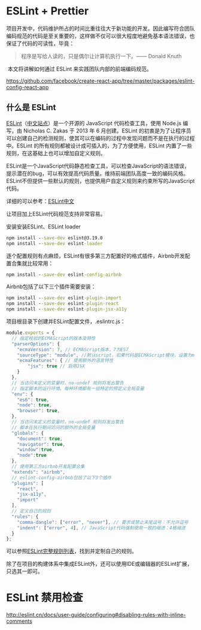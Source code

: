 # ESLint + Prettier

​	项目开发中，代码维护所占的时间比重往往大于新功能的开发。因此编写符合团队编码规范的代码是至关重要的，这样做不仅可以很大程度地避免基本语法错误，也保证了代码的可读性，毕竟：

> 程序是写给人读的，只是偶尔让计算机执行一下。—— Donald Knuth

​	本文将讲解如何通过 ESLint 来实践团队内部的前端编码规范。

https://github.com/facebook/create-react-app/tree/master/packages/eslint-config-react-app

## 什么是 ESLint

[ESLint](http://eslint.org/)（[中文站点](http://eslint.cn/)）是一个开源的 JavaScript 代码检查工具，使用 Node.js 编写，由 Nicholas C. Zakas 于 2013 年 6 月创建。ESLint 的初衷是为了让程序员可以创建自己的检测规则，使其可以在编码的过程中发现问题而不是在执行的过程中。ESLint 的所有规则都被设计成可插入的，为了方便使用，ESLint 内置了一些规则，在这基础上也可以增加自定义规则。



ESLint是一个JavaScript代码静态检查工具，可以检查JavaScript的语法错误，提示潜在的bug，可以有效提高代码质量。维持前端团队高度一致的编码风格。ESLint不但提供一些默认的规则，也提供用户自定义规则来约束所写的JavaScript代码。

详细的可以参考：[ESLint中文](http://eslint.cn/)

让项目加上ESLint代码规范支持非常容易。

安装安装ESLint、ESLint loader

```cmd
npm install --save-dev eslint@3.19.0
npm install --save-dev eslint-loader
```

逐个配置规则有点麻烦，ESLint有很多第三方配置好的格式插件，Airbnb开发配置合集就比较常用：

```cmd
npm install --save-dev eslint-config-airbnb
```

Airbnb包括了以下三个插件需要安装：

```cmd
npm install --save-dev eslint-plugin-import
npm install --save-dev eslint-plugin-react
npm install --save-dev eslint-plugin-jsx-a11y
```

项目根目录下创建并ESLint配置文件，.eslintrc.js：

```js
module.exports = {
  // 指定校验的ECMAScript的版本及特性
  "parserOptions": {
    "ecmaVersion": 7, // ECMAScript版本，7为ES7
    "sourceType": "module", //默认script，如果代码是ECMAScript模块，设置为module
    "ecmaFeatures": { // 使用额外的语言特性
        "jsx": true // 启用JSX
    }
  },
  // 当访问未定义的变量时，no-undef 规则将发出警告
  // 指定脚本的运行环境。每种环境都有一组特定的预定义全局变量
  "env": {
    "es6": true,
    "node": true,
    "browser": true,
  },
  // 当访问未定义的变量时，no-undef 规则将发出警告
  // 脚本在执行期间访问的额外的全局变量
  "globals": {
    "document": true,
    "navigator": true,
    "window":true,
    "node":true
  },
  // 使用第三方airbnb开发配置合集
  "extends": "airbnb",
  // eslint-config-airbnb包括了以下3个插件
  "plugins": [
    "react",
    "jsx-a11y",
    "import"
  ],
  // 定义自己的规则
  "rules": {
    "comma-dangle": ["error", "never"], // 要求或禁止末尾逗号：不允许逗号
    "indent": ["error", 4], // JavaScript代码强制使用一致的缩进：4格缩进
  }
};
```

可以参照[ESLint完整规则列表](http://eslint.cn/docs/rules/)，找到并定制自己的规则。



除了在项目的构建体系中集成ESLint外，还可以使用IDE或编辑器的ESLint扩展，只选其一即可。



# ESLint 禁用检查

http://eslint.cn/docs/user-guide/configuring#disabling-rules-with-inline-comments

